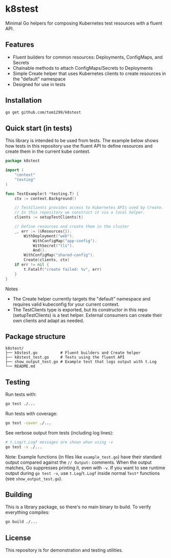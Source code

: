 # k8stest

Minimal Go helpers for composing Kubernetes test resources with a fluent API.

## Features

- Fluent builders for common resources: Deployments, ConfigMaps, and Secrets
- Chainable methods to attach ConfigMaps/Secrets to Deployments
- Simple Create helper that uses Kubernetes clients to create resources in the "default" namespace
- Designed for use in tests

## Installation

```bash
go get github.com/tom1299/k8stest
```

## Quick start (in tests)

This library is intended to be used from tests. The example below shows how tests in this repository use the fluent API to define resources and create them in the current kube context.

```go
package k8stest

import (
    "context"
    "testing"
)

func TestExample(t *testing.T) {
    ctx := context.Background()

    // TestClients provides access to Kubernetes APIs used by Create.
    // In this repository we construct it via a local helper.
    clients := setupTestClients(t)

    // Define resources and create them in the cluster
    _, err := (&Resources{}).
        WithDeployment("web").
            WithConfigMap("app-config").
            WithSecret("tls").
            And().
        WithConfigMap("shared-config").
        Create(clients, ctx)
    if err != nil {
        t.Fatalf("create failed: %v", err)
    }
}
```

Notes
- The Create helper currently targets the "default" namespace and requires valid kubeconfig for your current context.
- The TestClients type is exported, but its constructor in this repo (setupTestClients) is a test helper. External consumers can create their own clients and adapt as needed.

## Package structure

```
k8stest/
├── k8stest.go          # Fluent builders and Create helper
├── k8stest_test.go     # Tests using the fluent API
├── show_output_test.go # Example test that logs output with t.Log
└── README.md
```

## Testing

Run tests with:

```bash
go test ./...
```

Run tests with coverage:

```bash
go test -cover ./...
```

See verbose output from tests (including log lines):

```bash
# t.Log/t.Logf messages are shown when using -v
go test -v ./...
```

Note: Example functions (in files like `example_test.go`) have their standard output compared against the `// Output:` comments. When the output matches, Go suppresses printing it, even with `-v`. If you want to see runtime output during `go test -v`, use `t.Log`/`t.Logf` inside normal `Test*` functions (see `show_output_test.go`).

## Building

This is a library package, so there's no main binary to build. To verify everything compiles:

```bash
go build ./...
```

## License

This repository is for demonstration and testing utilities.
